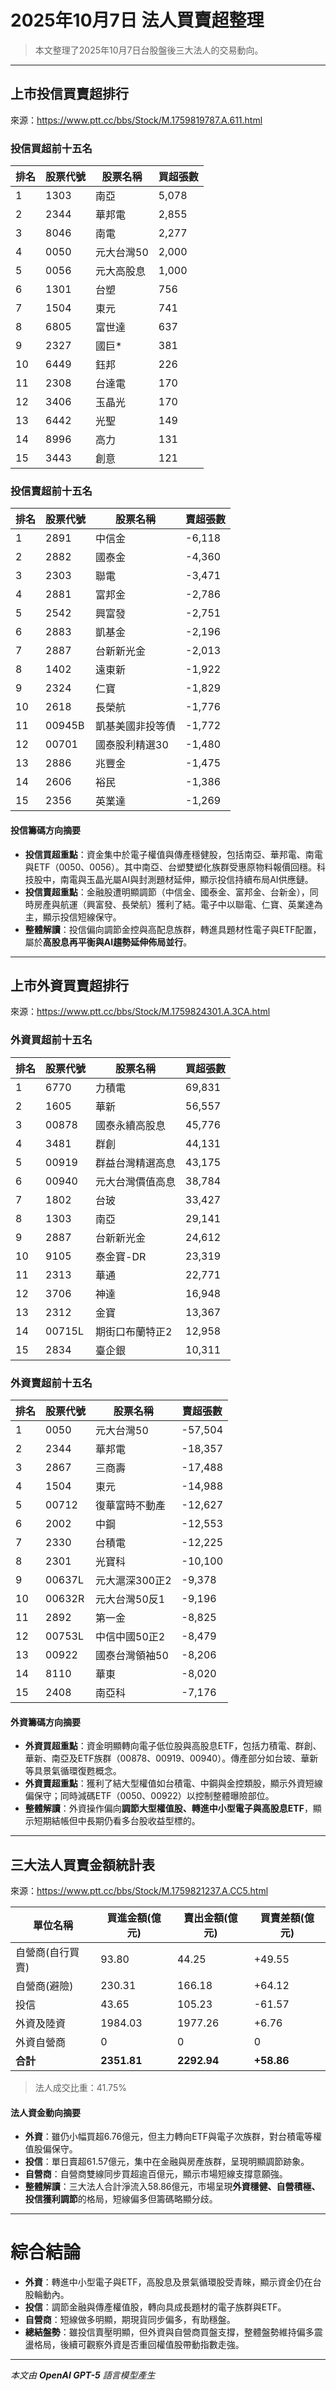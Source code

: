 # 2025年10月7日 法人買賣超整理

> 本文整理了2025年10月7日台股盤後三大法人的交易動向。

---

## 上市投信買賣超排行
來源：<https://www.ptt.cc/bbs/Stock/M.1759819787.A.611.html>

### 投信買超前十五名
| 排名 | 股票代號 | 股票名稱 | 買超張數 |
|------|----------|----------|----------|
| 1 | 1303 | 南亞 | 5,078 |
| 2 | 2344 | 華邦電 | 2,855 |
| 3 | 8046 | 南電 | 2,277 |
| 4 | 0050 | 元大台灣50 | 2,000 |
| 5 | 0056 | 元大高股息 | 1,000 |
| 6 | 1301 | 台塑 | 756 |
| 7 | 1504 | 東元 | 741 |
| 8 | 6805 | 富世達 | 637 |
| 9 | 2327 | 國巨* | 381 |
| 10 | 6449 | 鈺邦 | 226 |
| 11 | 2308 | 台達電 | 170 |
| 12 | 3406 | 玉晶光 | 170 |
| 13 | 6442 | 光聖 | 149 |
| 14 | 8996 | 高力 | 131 |
| 15 | 3443 | 創意 | 121 |

### 投信賣超前十五名
| 排名 | 股票代號 | 股票名稱 | 賣超張數 |
|------|----------|----------|----------|
| 1 | 2891 | 中信金 | -6,118 |
| 2 | 2882 | 國泰金 | -4,360 |
| 3 | 2303 | 聯電 | -3,471 |
| 4 | 2881 | 富邦金 | -2,786 |
| 5 | 2542 | 興富發 | -2,751 |
| 6 | 2883 | 凱基金 | -2,196 |
| 7 | 2887 | 台新新光金 | -2,013 |
| 8 | 1402 | 遠東新 | -1,922 |
| 9 | 2324 | 仁寶 | -1,829 |
| 10 | 2618 | 長榮航 | -1,776 |
| 11 | 00945B | 凱基美國非投等債 | -1,772 |
| 12 | 00701 | 國泰股利精選30 | -1,480 |
| 13 | 2886 | 兆豐金 | -1,475 |
| 14 | 2606 | 裕民 | -1,386 |
| 15 | 2356 | 英業達 | -1,269 |

#### 投信籌碼方向摘要
- **投信買超重點**：資金集中於電子權值與傳產穩健股，包括南亞、華邦電、南電與ETF（0050、0056）。其中南亞、台塑雙塑化族群受惠原物料報價回穩。科技股中，南電與玉晶光屬AI與封測題材延伸，顯示投信持續布局AI供應鏈。
- **投信賣超重點**：金融股遭明顯調節（中信金、國泰金、富邦金、台新金），同時房產與航運（興富發、長榮航）獲利了結。電子中以聯電、仁寶、英業達為主，顯示投信短線保守。
- **整體解讀**：投信偏向調節金控與高配息族群，轉進具題材性電子與ETF配置，屬於**高股息再平衡與AI趨勢延伸佈局並行**。

---

## 上市外資買賣超排行
來源：<https://www.ptt.cc/bbs/Stock/M.1759824301.A.3CA.html>

### 外資買超前十五名
| 排名 | 股票代號 | 股票名稱 | 買超張數 |
|------|----------|----------|----------|
| 1 | 6770 | 力積電 | 69,831 |
| 2 | 1605 | 華新 | 56,557 |
| 3 | 00878 | 國泰永續高股息 | 45,776 |
| 4 | 3481 | 群創 | 44,131 |
| 5 | 00919 | 群益台灣精選高息 | 43,175 |
| 6 | 00940 | 元大台灣價值高息 | 38,784 |
| 7 | 1802 | 台玻 | 33,427 |
| 8 | 1303 | 南亞 | 29,141 |
| 9 | 2887 | 台新新光金 | 24,612 |
| 10 | 9105 | 泰金寶-DR | 23,319 |
| 11 | 2313 | 華通 | 22,771 |
| 12 | 3706 | 神達 | 16,948 |
| 13 | 2312 | 金寶 | 13,367 |
| 14 | 00715L | 期街口布蘭特正2 | 12,958 |
| 15 | 2834 | 臺企銀 | 10,311 |

### 外資賣超前十五名
| 排名 | 股票代號 | 股票名稱 | 賣超張數 |
|------|----------|----------|----------|
| 1 | 0050 | 元大台灣50 | -57,504 |
| 2 | 2344 | 華邦電 | -18,357 |
| 3 | 2867 | 三商壽 | -17,488 |
| 4 | 1504 | 東元 | -14,988 |
| 5 | 00712 | 復華富時不動產 | -12,627 |
| 6 | 2002 | 中鋼 | -12,553 |
| 7 | 2330 | 台積電 | -12,225 |
| 8 | 2301 | 光寶科 | -10,100 |
| 9 | 00637L | 元大滬深300正2 | -9,378 |
| 10 | 00632R | 元大台灣50反1 | -9,196 |
| 11 | 2892 | 第一金 | -8,825 |
| 12 | 00753L | 中信中國50正2 | -8,479 |
| 13 | 00922 | 國泰台灣領袖50 | -8,206 |
| 14 | 8110 | 華東 | -8,020 |
| 15 | 2408 | 南亞科 | -7,176 |

#### 外資籌碼方向摘要
- **外資買超重點**：資金明顯轉向電子低位股與高股息ETF，包括力積電、群創、華新、南亞及ETF族群（00878、00919、00940）。傳產部分如台玻、華新等具景氣循環復甦概念。
- **外資賣超重點**：獲利了結大型權值如台積電、中鋼與金控類股，顯示外資短線偏保守；同時減碼ETF（0050、00922）以控制整體曝險部位。
- **整體解讀**：外資操作偏向**調節大型權值股、轉進中小型電子與高股息ETF**，顯示短期結帳但中長期仍看多台股收益型標的。

---

## 三大法人買賣金額統計表
來源：<https://www.ptt.cc/bbs/Stock/M.1759821237.A.CC5.html>

| 單位名稱 | 買進金額(億元) | 賣出金額(億元) | 買賣差額(億元) |
|-----------|----------------|----------------|----------------|
| 自營商(自行買賣) | 93.80 | 44.25 | +49.55 |
| 自營商(避險) | 230.31 | 166.18 | +64.12 |
| 投信 | 43.65 | 105.23 | -61.57 |
| 外資及陸資 | 1984.03 | 1977.26 | +6.76 |
| 外資自營商 | 0 | 0 | 0 |
| **合計** | **2351.81** | **2292.94** | **+58.86** |

> 法人成交比重：41.75%

#### 法人資金動向摘要
- **外資**：雖仍小幅買超6.76億元，但主力轉向ETF與電子次族群，對台積電等權值股偏保守。
- **投信**：單日賣超61.57億元，集中在金融與房產族群，呈現明顯調節跡象。
- **自營商**：自營商雙線同步買超逾百億元，顯示市場短線支撐意願強。
- **整體解讀**：三大法人合計淨流入58.86億元，市場呈現**外資穩健、自營積極、投信獲利調節**的格局，短線偏多但籌碼略顯分歧。

---

# 綜合結論
- **外資**：轉進中小型電子與ETF，高股息及景氣循環股受青睞，顯示資金仍在台股輪動內。
- **投信**：調節金融與傳產權值股，轉向具成長題材的電子族群與ETF。
- **自營商**：短線做多明顯，期現貨同步偏多，有助穩盤。
- **總結盤勢**：雖投信賣壓明顯，但外資與自營商買盤支撐，整體盤勢維持偏多震盪格局，後續可觀察外資是否重回權值股帶動指數走強。

---

*本文由 **OpenAI GPT-5** 語言模型產生*
